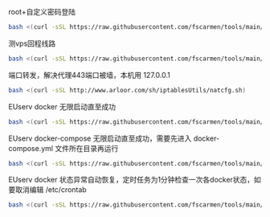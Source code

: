 root+自定义密码登陆
```bash
bash <(curl -sSL https://raw.githubusercontent.com/fscarmen/tools/main/root.sh)
```

测vps回程线路
```bash
bash <(curl -sSL https://raw.githubusercontent.com/fscarmen/tools/main/return.sh)
```
端口转发，解决代理443端口被墙，本机用 127.0.0.1
```bash
bash <(curl -sSL http://www.arloor.com/sh/iptablesUtils/natcfg.sh)
```

EUserv docker 无限启动直至成功
```bash
bash <(curl -sSL https://raw.githubusercontent.com/fscarmen/tools/main/EU_docker.sh)
```

EUserv docker-compose 无限启动直至成功，需要先进入 docker-compose.yml 文件所在目录再运行
```bash
bash <(curl -sSL https://raw.githubusercontent.com/fscarmen/tools/main/EU_compose.sh)
```
EUserv docker 状态异常自动恢复，定时任务为1分钟检查一次各docker状态，如要取消编辑 /etc/crontab
```bash
bash <(curl -sSL https://raw.githubusercontent.com/fscarmen/tools/main/EU_docker_Up)
```
